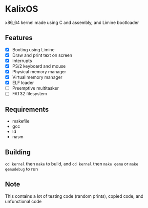 # KalixOS

x86_64 kernel made using C and assembly, and Limine bootloader

## Features

* [x] Booting using Limine
* [x] Draw and print text on screen
* [x] Interrupts
* [x] PS/2 keyboard and mouse
* [x] Physical memory manager
* [x] Virtual memory manager
* [x] ELF loader
* [ ] Preemptive multitasker
* [ ] FAT32 filesystem

## Requirements

* makefile
* gcc
* ld
* nasm

## Building

`cd kernel` then `make` to build, and `cd kernel` then `make qemu` or `make qemudebug` to run

## Note

This contains a lot of testing code (random prints), copied code, and unfunctional code
